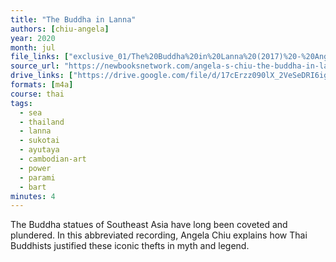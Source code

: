 ```yaml
---
title: "The Buddha in Lanna"
authors: [chiu-angela]
year: 2020
month: jul
file_links: ["exclusive_01/The%20Buddha%20in%20Lanna%20(2017)%20-%20Angela%20Chiu.m4a"]
source_url: "https://newbooksnetwork.com/angela-s-chiu-the-buddha-in-lanna-art-lineage-power-and-place-in-northern-thailand-u-hawaii-press-2017/"
drive_links: ["https://drive.google.com/file/d/17cErzz090lX_2VeSeDRI6ig-vr_9goEv/view?usp=drivesdk"]
formats: [m4a]
course: thai
tags:
  - sea
  - thailand
  - lanna
  - sukotai
  - ayutaya
  - cambodian-art
  - power
  - parami
  - bart
minutes: 4
---
```


The Buddha statues of Southeast Asia have long been coveted and plundered. In this abbreviated recording, Angela Chiu explains how Thai Buddhists justified these iconic thefts in myth and legend.

